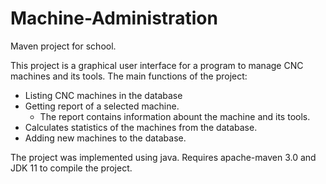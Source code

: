 # Machine-Administration
Maven project for school.

This project is a graphical user interface for a program to manage CNC machines
and its tools.
The main functions of the project:
 - Listing CNC machines in the database
 - Getting report of a selected machine.
   - The report contains information abount the machine and its tools.
 - Calculates statistics of the machines from the database.
 - Adding new machines to the database.
 
The project was implemented using java.
Requires apache-maven 3.0 and JDK 11 to compile the project.
